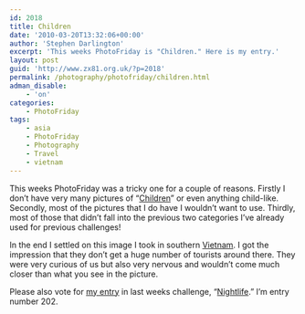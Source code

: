 ```yaml
---
id: 2018
title: Children
date: '2010-03-20T13:32:06+00:00'
author: 'Stephen Darlington'
excerpt: 'This weeks PhotoFriday is "Children." Here is my entry.'
layout: post
guid: 'http://www.zx81.org.uk/?p=2018'
permalink: /photography/photofriday/children.html
adman_disable:
    - 'on'
categories:
    - PhotoFriday
tags:
    - asia
    - PhotoFriday
    - Photography
    - Travel
    - vietnam
---
```


This weeks PhotoFriday was a tricky one for a couple of reasons. Firstly I don’t have very many pictures of “[Children](http://www.photofriday.com/archives/challenge/000965.php)” or even anything child-like. Secondly, most of the pictures that I do have I wouldn’t want to use. Thirdly, most of those that didn’t fall into the previous two categories I’ve already used for previous challenges!

In the end I settled on this image I took in southern [Vietnam](http://www.zx81.org.uk/travel/vietnam-2005.html). I got the impression that they don’t get a huge number of tourists around there. They were very curious of us but also very nervous and wouldn’t come much closer than what you see in the picture.

Please also vote for [my entry](http://www.zx81.org.uk/photography/photofriday/nightlife.html) in last weeks challenge, “[Nightlife](http://www.photofriday.com/linkviewer.php?id=963).” I’m entry number 202.